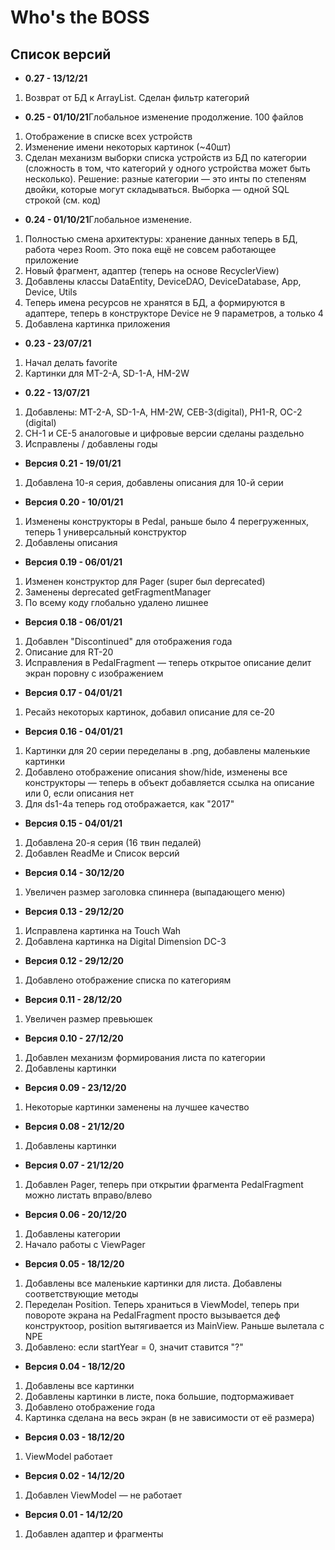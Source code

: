 # Who's the BOSS      
## Список версий

* <b>0.27 - 13/12/21</b>
1. Возврат от БД к ArrayList. Сделан фильтр категорий
* <b>0.25 - 01/10/21</b>Глобальное изменение продолжение. 100 файлов
1. Отображение в списке всех устройств
2. Изменение имени некоторых картинок (~40шт)
3. Сделан механизм выборки списка устройств из БД по категории (сложность в том, что категорий у одного устройства может быть несколько). Решение: разные категории — это инты по степеням двойки, которые могут складываться. Выборка — одной SQL строкой (см. код)
* <b>0.24 - 01/10/21</b>Глобальное изменение.
1. Полностью смена архитектуры: хранение данных теперь в БД, работа через Room. Это пока ещё не совсем работающее приложение
2. Новый фрагмент, адаптер (теперь на основе RecyclerView)
3. Добавлены классы DataEntity, DeviceDAO, DeviceDatabase, App, Device, Utils
4. Теперь имена ресурсов не хранятся в БД, а формируются в адаптере, теперь в конструкторе Device не 9 параметров, а только 4
5. Добавлена картинка приложения
* <b>0.23 - 23/07/21</b>
1. Начал делать  favorite
2. Картинки для MT-2-A, SD-1-A, HM-2W
* <b>0.22 - 13/07/21</b>
1. Добавлены: MT-2-A, SD-1-A, HM-2W, CEB-3(digital), PH1-R, OC-2 (digital)
2. CH-1 и CE-5 аналоговые и цифровые версии сделаны раздельно
3. Исправлены / добавлены годы
* <b>Версия 0.21 - 19/01/21</b>
1. Добавлена 10-я серия, добавлены описания для 10-й серии
* <b>Версия 0.20 - 10/01/21</b>
1. Изменены конструкторы в Pedal, раньше было 4 перегруженных, теперь 1 универсальный конструктор
2. Добавлены описания
* <b>Версия 0.19 - 06/01/21</b>
1. Изменен конструктор для Pager (super был deprecated)
2. Заменены deprecated getFragmentManager
3. По всему коду глобально удалено лишнее 
* <b>Версия 0.18 - 06/01/21</b>
1. Добавлен "Discontinued" для отображения года
2. Описание для RT-20
3. Исправления в PedalFragment — теперь открытое описание делит экран поровну с изображением
* <b>Версия 0.17 - 04/01/21</b>
1. Ресайз некоторых картинок, добавил описание для ce-20
* <b>Версия 0.16 - 04/01/21</b>
1. Картинки для 20 серии переделаны в .png, добавлены маленькие картинки
2. Добавлено отображение описания show/hide, изменены все конструкторы — теперь в объект добавляется ссылка на описание или 0, если описания нет
3. Для ds1-4a теперь год отображается, как "2017"
* <b>Версия 0.15 - 04/01/21</b>
1. Добавлена 20-я серия (16 твин педалей)
2. Добавлен ReadMe и Список версий
* <b>Версия 0.14 - 30/12/20</b>
1. Увеличен размер заголовка спиннера (выпадающего меню)
* <b>Версия 0.13 - 29/12/20</b>
1. Исправлена картинка на Touch Wah
2. Добавлена картинка на Digital Dimension DC-3
* <b>Версия 0.12 - 29/12/20</b>
1. Добавлено отображение списка по категориям
* <b>Версия 0.11 - 28/12/20</b>
1. Увеличен размер превьюшек
* <b>Версия 0.10 - 27/12/20</b>
1. Добавлен механизм формирования листа по категории
2. Добавлены картинки
* <b>Версия 0.09 - 23/12/20</b>
1. Некоторые картинки заменены на лучшее качество
* <b>Версия 0.08 - 21/12/20</b>
1. Добавлены картинки
* <b>Версия 0.07 - 21/12/20</b>
1. Добавлен Pager, теперь при открытии фрагмента PedalFragment можно листать вправо/влево
* <b>Версия 0.06 - 20/12/20</b>
1. Добавлены категории
2. Начало работы с ViewPager
* <b>Версия 0.05 - 18/12/20</b>
1. Добавлены все маленькие картинки для листа. Добавлены соответствующие методы
2. Переделан Position. Теперь храниться в ViewModel, теперь при повороте экрана на PedalFragment просто вызывается деф конструктоор, position вытягивается из MainView. Раньше вылетала с NPE
3. Добавлено: если startYear = 0, значит ставится "?"
* <b>Версия 0.04 - 18/12/20</b>
1. Добавлены все картинки
2. Добавлены картинки в листе, пока большие, подтормаживает
3. Добавлено отображение года
4. Картинка сделана на весь экран (в не зависимости от её размера)
* <b>Версия 0.03 - 18/12/20</b>
1. ViewModel работает
* <b>Версия 0.02 - 14/12/20</b>
1. Добавлен ViewModel — не работает
* <b>Версия 0.01 - 14/12/20</b>
1. Добавлен адаптер и фрагменты
